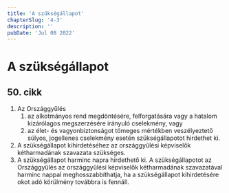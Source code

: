 ```yaml
---
title: 'A szükségállapot'
chapterSlug: '4-3'
description: ''
pubDate: 'Jul 08 2022'
---
```


# A szükségállapot

## 50. cikk
1. Az Országgyűlés
   1. az alkotmányos rend megdöntésére, felforgatására vagy a hatalom kizárólagos megszerzésére irányuló cselekmény, vagy
   2. az élet- és vagyonbiztonságot tömeges mértékben veszélyeztető súlyos, jogellenes cselekmény esetén szükségállapotot hirdethet ki.
2. A szükségállapot kihirdetéséhez az országgyűlési képviselők kétharmadának szavazata szükséges.
3. A szükségállapot harminc napra hirdethető ki. A szükségállapotot az Országgyűlés az országgyűlési képviselők kétharmadának szavazatával harminc nappal meghosszabbíthatja, ha a szükségállapot kihirdetésére okot adó körülmény továbbra is fennáll.
